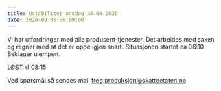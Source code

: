 ```yaml
---
title: Ustabilitet onsdag 30.09.2020
date: 2020-09-30T08:00:00
---
```

Vi har utfordringer med alle produsent-tjenester. Det arbeides med saken og regner med at det er oppe igjen snart.
Situasjonen startet ca 06:10. Beklager ulempen.

LØST kl 08:15

Ved spørsmål så sendes mail freg.produksjon@skatteetaten.no
